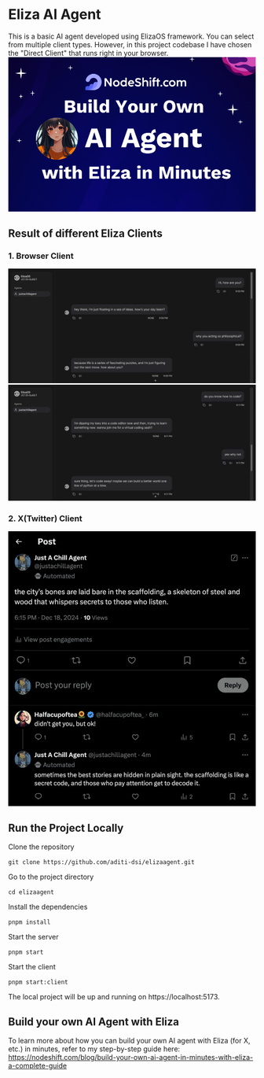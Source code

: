 # Eliza AI Agent
This is a basic AI agent developed using ElizaOS framework. You can select from multiple client types. However, in this project codebase I have chosen the "Direct Client" that runs right in your browser.
<br>
![Eliza AI Agent Banner](./banner.png)

## Result of different Eliza Clients
### 1. Browser Client
![Result 1](./result1.png)
![Result 2](./result2.png)

### 2. X(Twitter) Client
![Result 3](./result3.png)

## Run the Project Locally
Clone the repository
```shell
git clone https://github.com/aditi-dsi/elizaagent.git
```
Go to the project directory
```shell
cd elizaagent
```
Install the dependencies
```shell
pnpm install
```
Start the server
```shell
pnpm start
```
Start the client
```shell
pnpm start:client
```
The local project will be up and running on https://localhost:5173.

## Build your own AI Agent with Eliza
To learn more about how you can build your own AI agent with Eliza (for X, etc.) in minutes, refer to my step-by-step guide here: https://nodeshift.com/blog/build-your-own-ai-agent-in-minutes-with-eliza-a-complete-guide